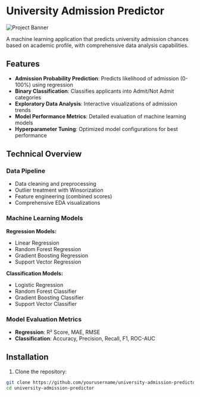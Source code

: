 # University Admission Predictor 

![Project Banner](https://images.unsplash.com/photo-1523050854058-8df90110c9f1?ixlib=rb-1.2.1&auto=format&fit=crop&w=1350&q=80)

A machine learning application that predicts university admission chances based on academic profile, with comprehensive data analysis capabilities.

## Features 

- **Admission Probability Prediction**: Predicts likelihood of admission (0-100%) using regression
- **Binary Classification**: Classifies applicants into Admit/Not Admit categories
- **Exploratory Data Analysis**: Interactive visualizations of admission trends
- **Model Performance Metrics**: Detailed evaluation of machine learning models
- **Hyperparameter Tuning**: Optimized model configurations for best performance

## Technical Overview 

### Data Pipeline
- Data cleaning and preprocessing
- Outlier treatment with Winsorization
- Feature engineering (combined scores)
- Comprehensive EDA visualizations

### Machine Learning Models
**Regression Models:**
- Linear Regression
- Random Forest Regression
- Gradient Boosting Regression
- Support Vector Regression

**Classification Models:**
- Logistic Regression
- Random Forest Classifier
- Gradient Boosting Classifier
- Support Vector Classifier

### Model Evaluation Metrics
- **Regression**: R² Score, MAE, RMSE
- **Classification**: Accuracy, Precision, Recall, F1, ROC-AUC

## Installation 


1. Clone the repository:
```bash
git clone https://github.com/yourusername/university-admission-predictor.git
cd university-admission-predictor